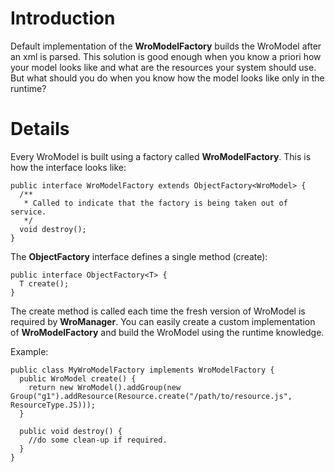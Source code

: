 # Introduction #
Default implementation of the **WroModelFactory** builds the WroModel after an xml is parsed. This solution is good enough when you know a priori how your model looks like and what are the resources your system should use. But what should you do when you know how the model looks like only in the runtime?


# Details #
Every WroModel is built using a factory called **WroModelFactory**. This is how the interface looks like:

```
public interface WroModelFactory extends ObjectFactory<WroModel> {
  /**
   * Called to indicate that the factory is being taken out of service.
   */
  void destroy();
}
```

The **ObjectFactory** interface defines a single method (create):

```
public interface ObjectFactory<T> {
  T create();
}
```

The create method is called each time the fresh version of WroModel is required by **WroManager**. You can easily create a custom implementation of **WroModelFactory** and build the WroModel using the runtime knowledge.

Example:

```
public class MyWroModelFactory implements WroModelFactory {
  public WroModel create() {
    return new WroModel().addGroup(new Group("g1").addResource(Resource.create("/path/to/resource.js", ResourceType.JS)));
  }

  public void destroy() {
    //do some clean-up if required.
  }
}
```